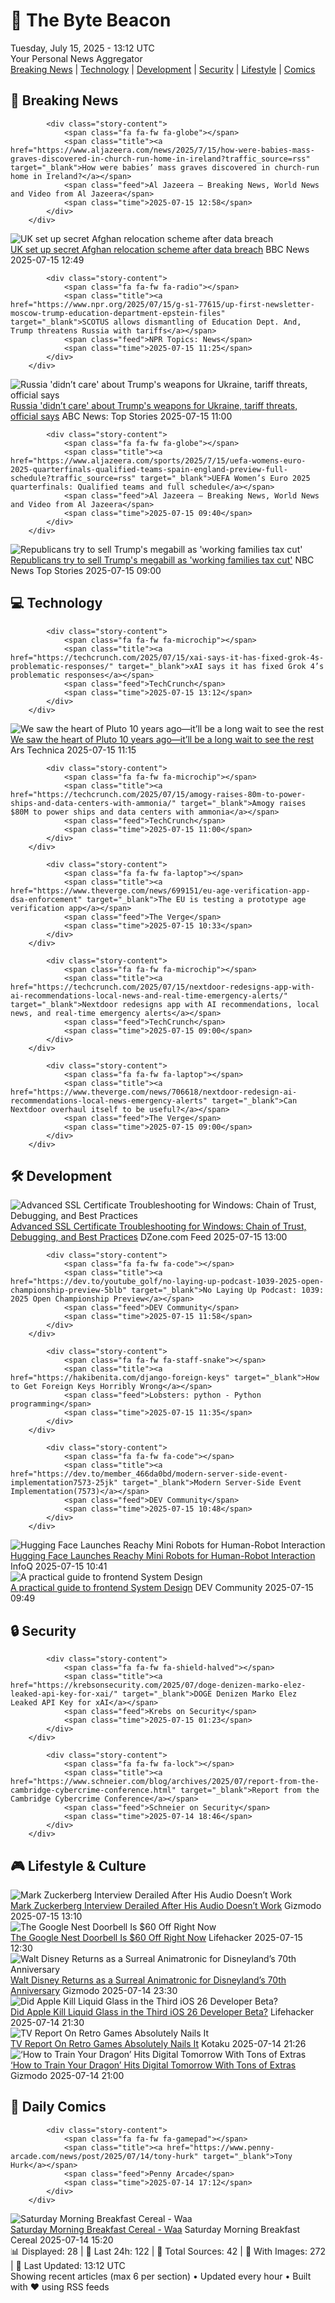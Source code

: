 <!-- Processing 54 RSS feeds at 2025-07-15 13:12:47 UTC -->
<!-- Processing: Saturday Morning Breakfast Cereal -->
<!-- Processing: Penny Arcade -->
<!-- Processing: Dilbert -->
<!-- Processing: Questionable Content -->
<!-- Processing: Girl Genius -->
<!-- Processing: CNN Top Stories -->
<!-- Processing: BBC Breaking News -->
<!-- Processing: Al Jazeera Breaking News -->
<!-- Processing: Reuters World News -->
<!-- Processing: NBC News Breaking -->
<!-- Processing: Sky News World -->
<!-- Processing: TechCrunch -->
<!-- Processing: Slashdot -->
<!-- Processing: Lobsters Python -->
<!-- Processing: Hacker News -->
<!-- Processing: StackOverflow Blog -->
<!-- Processing: Phoronix Linux News -->
<!-- Processing: DistroWatch -->
<!-- Processing: GitHub Blog -->
<!-- Processing: DZone -->
<!-- Processing: Coding Horror -->
<!-- Processing: Lifehacker -->
<!-- Processing: Gizmodo -->
<!-- Processing: Schneier on Security -->
<!-- Generated 7 new posts out of 24 feeds processed -->
<div class="newspaper-header">
    <h1 class="newspaper-title">📰 The Byte Beacon</h1>
    <div class="newspaper-date">Tuesday, July 15, 2025 - 13:12 UTC</div>
    <div class="newspaper-subtitle">Your Personal News Aggregator</div>
</div>

<div class="newspaper-nav">
    <a href="#breaking">Breaking News</a> |
    <a href="#tech">Technology</a> |
    <a href="#dev">Development</a> |
    <a href="#security">Security</a> |
    <a href="#lifestyle">Lifestyle</a> |
    <a href="#webcomics">Comics</a>
</div>

<div class="news-section breaking-news" id="breaking">
<h2 class="section-header">🚨 Breaking News</h2>
<div class="stories-container">
<div class="story">
            
            <div class="story-content">
                <span class="fa fa-fw fa-globe"></span>
                <span class="title"><a href="https://www.aljazeera.com/news/2025/7/15/how-were-babies-mass-graves-discovered-in-church-run-home-in-ireland?traffic_source=rss" target="_blank">How were babies’ mass graves discovered in church-run home in Ireland?</a></span>
                <span class="feed">Al Jazeera – Breaking News, World News and Video from Al Jazeera</span>
                <span class="time">2025-07-15 12:58</span>
            </div>
        </div>
<div class="story">
            <img src="https://ichef.bbci.co.uk/ace/standard/240/cpsprodpb/2dba/live/272c5c30-6172-11f0-960d-e9f1088a89fe.jpg" alt="UK set up secret Afghan relocation scheme after data breach" class="story-image" loading="lazy" onerror="this.style.display='none'">
            <div class="story-content">
                <span class="fa fa-fw fa-flag"></span>
                <span class="title"><a href="https://www.bbc.com/news/articles/cvg8zy78787o" target="_blank">UK set up secret Afghan relocation scheme after data breach</a></span>
                <span class="feed">BBC News</span>
                <span class="time">2025-07-15 12:49</span>
            </div>
        </div>
<div class="story">
            
            <div class="story-content">
                <span class="fa fa-fw fa-radio"></span>
                <span class="title"><a href="https://www.npr.org/2025/07/15/g-s1-77615/up-first-newsletter-moscow-trump-education-department-epstein-files" target="_blank">SCOTUS allows dismantling of Education Dept. And, Trump threatens Russia with tariffs</a></span>
                <span class="feed">NPR Topics: News</span>
                <span class="time">2025-07-15 11:25</span>
            </div>
        </div>
<div class="story">
            <img src="https://s.abcnews.com/images/International/Trump-Oval-DB-250715_1752567823671_hpMain_4x3t_384.jpg" alt="Russia &#x27;didn’t care&#x27; about Trump&#x27;s weapons for Ukraine, tariff threats, official says" class="story-image" loading="lazy" onerror="this.style.display='none'">
            <div class="story-content">
                <span class="fa fa-fw fa-tv"></span>
                <span class="title"><a href="https://abcnews.go.com/International/russia-didnt-care-trumps-weapons-ukraine-tariff-threats/story?id=123759807" target="_blank">Russia &#x27;didn’t care&#x27; about Trump&#x27;s weapons for Ukraine, tariff threats, official says</a></span>
                <span class="feed">ABC News: Top Stories</span>
                <span class="time">2025-07-15 11:00</span>
            </div>
        </div>
<div class="story">
            
            <div class="story-content">
                <span class="fa fa-fw fa-globe"></span>
                <span class="title"><a href="https://www.aljazeera.com/sports/2025/7/15/uefa-womens-euro-2025-quarterfinals-qualified-teams-spain-england-preview-full-schedule?traffic_source=rss" target="_blank">UEFA Women’s Euro 2025 quarterfinals: Qualified teams and full schedule</a></span>
                <span class="feed">Al Jazeera – Breaking News, World News and Video from Al Jazeera</span>
                <span class="time">2025-07-15 09:40</span>
            </div>
        </div>
<div class="story">
            <img src="https://media-cldnry.s-nbcnews.com/image/upload/t_fit_1500w/rockcms/2025-07/250708-donald-trump-big-beautiful-bill-cs-84d73c.jpg" alt="Republicans try to sell Trump&#x27;s megabill as &#x27;working families tax cut&#x27;" class="story-image" loading="lazy" onerror="this.style.display='none'">
            <div class="story-content">
                <span class="fa fa-fw fa-broadcast-tower"></span>
                <span class="title"><a href="https://www.nbcnews.com/politics/trump-administration/working-families-tax-cut-republicans-sell-big-beautiful-bill-medicaid-rcna217868" target="_blank">Republicans try to sell Trump&#x27;s megabill as &#x27;working families tax cut&#x27;</a></span>
                <span class="feed">NBC News Top Stories</span>
                <span class="time">2025-07-15 09:00</span>
            </div>
        </div>
</div>
</div>
<div class="news-section tech-news" id="tech">
<h2 class="section-header">💻 Technology</h2>
<div class="stories-container">
<div class="story">
            
            <div class="story-content">
                <span class="fa fa-fw fa-microchip"></span>
                <span class="title"><a href="https://techcrunch.com/2025/07/15/xai-says-it-has-fixed-grok-4s-problematic-responses/" target="_blank">xAI says it has fixed Grok 4’s problematic responses</a></span>
                <span class="feed">TechCrunch</span>
                <span class="time">2025-07-15 13:12</span>
            </div>
        </div>
<div class="story">
            <img src="https://cdn.arstechnica.net/wp-content/uploads/2017/04/PIA09113-orig-500x500.jpg" alt="We saw the heart of Pluto 10 years ago—it’ll be a long wait to see the rest" class="story-image" loading="lazy" onerror="this.style.display='none'">
            <div class="story-content">
                <span class="fa fa-fw fa-cog"></span>
                <span class="title"><a href="https://arstechnica.com/space/2025/07/ten-years-on-from-pluto-prospects-for-a-revisit-are-a-long-way-off/" target="_blank">We saw the heart of Pluto 10 years ago—it’ll be a long wait to see the rest</a></span>
                <span class="feed">Ars Technica</span>
                <span class="time">2025-07-15 11:15</span>
            </div>
        </div>
<div class="story">
            
            <div class="story-content">
                <span class="fa fa-fw fa-microchip"></span>
                <span class="title"><a href="https://techcrunch.com/2025/07/15/amogy-raises-80m-to-power-ships-and-data-centers-with-ammonia/" target="_blank">Amogy raises $80M to power ships and data centers with ammonia</a></span>
                <span class="feed">TechCrunch</span>
                <span class="time">2025-07-15 11:00</span>
            </div>
        </div>
<div class="story">
            
            <div class="story-content">
                <span class="fa fa-fw fa-laptop"></span>
                <span class="title"><a href="https://www.theverge.com/news/699151/eu-age-verification-app-dsa-enforcement" target="_blank">The EU is testing a prototype age verification app</a></span>
                <span class="feed">The Verge</span>
                <span class="time">2025-07-15 10:33</span>
            </div>
        </div>
<div class="story">
            
            <div class="story-content">
                <span class="fa fa-fw fa-microchip"></span>
                <span class="title"><a href="https://techcrunch.com/2025/07/15/nextdoor-redesigns-app-with-ai-recommendations-local-news-and-real-time-emergency-alerts/" target="_blank">Nextdoor redesigns app with AI recommendations, local news, and real-time emergency alerts</a></span>
                <span class="feed">TechCrunch</span>
                <span class="time">2025-07-15 09:00</span>
            </div>
        </div>
<div class="story">
            
            <div class="story-content">
                <span class="fa fa-fw fa-laptop"></span>
                <span class="title"><a href="https://www.theverge.com/news/706618/nextdoor-redesign-ai-recommendations-local-news-emergency-alerts" target="_blank">Can Nextdoor overhaul itself to be useful?</a></span>
                <span class="feed">The Verge</span>
                <span class="time">2025-07-15 09:00</span>
            </div>
        </div>
</div>
</div>
<div class="news-section dev-news" id="dev">
<h2 class="section-header">🛠️ Development</h2>
<div class="stories-container">
<div class="story">
            <img src="https://dz2cdn1.dzone.com/thumbnail?fid=18514345&w=600" alt="Advanced SSL Certificate Troubleshooting for Windows: Chain of Trust, Debugging, and Best Practices" class="story-image" loading="lazy" onerror="this.style.display='none'">
            <div class="story-content">
                <span class="fa fa-fw fa-newspaper"></span>
                <span class="title"><a href="https://dzone.com/articles/advanced-ssl-certificate-troubleshooting-windows" target="_blank">Advanced SSL Certificate Troubleshooting for Windows: Chain of Trust, Debugging, and Best Practices</a></span>
                <span class="feed">DZone.com Feed</span>
                <span class="time">2025-07-15 13:00</span>
            </div>
        </div>
<div class="story">
            
            <div class="story-content">
                <span class="fa fa-fw fa-code"></span>
                <span class="title"><a href="https://dev.to/youtube_golf/no-laying-up-podcast-1039-2025-open-championship-preview-5blb" target="_blank">No Laying Up Podcast: 1039: 2025 Open Championship Preview</a></span>
                <span class="feed">DEV Community</span>
                <span class="time">2025-07-15 11:58</span>
            </div>
        </div>
<div class="story">
            
            <div class="story-content">
                <span class="fa fa-fw fa-staff-snake"></span>
                <span class="title"><a href="https://hakibenita.com/django-foreign-keys" target="_blank">How to Get Foreign Keys Horribly Wrong</a></span>
                <span class="feed">Lobsters: python - Python programming</span>
                <span class="time">2025-07-15 11:35</span>
            </div>
        </div>
<div class="story">
            
            <div class="story-content">
                <span class="fa fa-fw fa-code"></span>
                <span class="title"><a href="https://dev.to/member_466da0bd/modern-server-side-event-implementation7573-25jk" target="_blank">Modern Server-Side Event Implementation(7573)</a></span>
                <span class="feed">DEV Community</span>
                <span class="time">2025-07-15 10:48</span>
            </div>
        </div>
<div class="story">
            <img src="https://res.infoq.com/news/2025/07/hugging-face-reachy/en/headerimage/generatedHeaderImage-1752500715909.jpg" alt="Hugging Face Launches Reachy Mini Robots for Human-Robot Interaction" class="story-image" loading="lazy" onerror="this.style.display='none'">
            <div class="story-content">
                <span class="fa fa-fw fa-info-circle"></span>
                <span class="title"><a href="https://www.infoq.com/news/2025/07/hugging-face-reachy/?utm_campaign=infoq_content&utm_source=infoq&utm_medium=feed&utm_term=global" target="_blank">Hugging Face Launches Reachy Mini Robots for Human-Robot Interaction</a></span>
                <span class="feed">InfoQ</span>
                <span class="time">2025-07-15 10:41</span>
            </div>
        </div>
<div class="story">
            <img src="https://media2.dev.to/dynamic/image/width=800%2Cheight=%2Cfit=scale-down%2Cgravity=auto%2Cformat=auto/https%3A%2F%2Fdev-to-uploads.s3.amazonaws.com%2Fuploads%2Farticles%2F0e271jh25cpxd2jed0ll.png" alt="A practical guide to frontend System Design" class="story-image" loading="lazy" onerror="this.style.display='none'">
            <div class="story-content">
                <span class="fa fa-fw fa-code"></span>
                <span class="title"><a href="https://dev.to/fahimulhaq/a-practical-guide-to-frontend-system-design-fnb" target="_blank">A practical guide to frontend System Design</a></span>
                <span class="feed">DEV Community</span>
                <span class="time">2025-07-15 09:49</span>
            </div>
        </div>
</div>
</div>
<div class="news-section security-news" id="security">
<h2 class="section-header">🔒 Security</h2>
<div class="stories-container">
<div class="story">
            
            <div class="story-content">
                <span class="fa fa-fw fa-shield-halved"></span>
                <span class="title"><a href="https://krebsonsecurity.com/2025/07/doge-denizen-marko-elez-leaked-api-key-for-xai/" target="_blank">DOGE Denizen Marko Elez Leaked API Key for xAI</a></span>
                <span class="feed">Krebs on Security</span>
                <span class="time">2025-07-15 01:23</span>
            </div>
        </div>
<div class="story">
            
            <div class="story-content">
                <span class="fa fa-fw fa-lock"></span>
                <span class="title"><a href="https://www.schneier.com/blog/archives/2025/07/report-from-the-cambridge-cybercrime-conference.html" target="_blank">Report from the Cambridge Cybercrime Conference</a></span>
                <span class="feed">Schneier on Security</span>
                <span class="time">2025-07-14 18:46</span>
            </div>
        </div>
</div>
</div>
<div class="news-section lifestyle-news" id="lifestyle">
<h2 class="section-header">🎮 Lifestyle & Culture</h2>
<div class="stories-container">
<div class="story">
            <img src="https://gizmodo.com/app/uploads/2025/06/zuckglasses.jpg" alt="Mark Zuckerberg Interview Derailed After His Audio Doesn’t Work" class="story-image" loading="lazy" onerror="this.style.display='none'">
            <div class="story-content">
                <span class="fa fa-fw fa-computer"></span>
                <span class="title"><a href="https://gizmodo.com/mark-zuckerberg-interview-derailed-after-his-audio-doesnt-work-2000629085" target="_blank">Mark Zuckerberg Interview Derailed After His Audio Doesn’t Work</a></span>
                <span class="feed">Gizmodo</span>
                <span class="time">2025-07-15 13:10</span>
            </div>
        </div>
<div class="story">
            <img src="https://lifehacker.com/imagery/articles/01K06EV8304S25RRKZT272VS4H/hero-image.png" alt="The Google Nest Doorbell Is $60 Off Right Now" class="story-image" loading="lazy" onerror="this.style.display='none'">
            <div class="story-content">
                <span class="fa fa-fw fa-life-ring"></span>
                <span class="title"><a href="https://lifehacker.com/tech/google-nest-battery-doorbell-sale?utm_medium=RSS" target="_blank">The Google Nest Doorbell Is $60 Off Right Now</a></span>
                <span class="feed">Lifehacker</span>
                <span class="time">2025-07-15 12:30</span>
            </div>
        </div>
<div class="story">
            <img src="https://gizmodo.com/app/uploads/2025/07/Walt-Disney-Audio-Animatronic-io9-Gizmodo.jpg" alt="Walt Disney Returns as a Surreal Animatronic for Disneyland’s 70th Anniversary" class="story-image" loading="lazy" onerror="this.style.display='none'">
            <div class="story-content">
                <span class="fa fa-fw fa-computer"></span>
                <span class="title"><a href="https://gizmodo.com/walt-disney-returns-as-a-surreal-animatronic-for-disneylands-70th-anniversary-2000629030" target="_blank">Walt Disney Returns as a Surreal Animatronic for Disneyland’s 70th Anniversary</a></span>
                <span class="feed">Gizmodo</span>
                <span class="time">2025-07-14 23:30</span>
            </div>
        </div>
<div class="story">
            <img src="https://lifehacker.com/imagery/articles/01K0569Q15N9Z0PGDT9V491ZKM/hero-image.png" alt="Did Apple Kill Liquid Glass in the Third iOS 26 Developer Beta?" class="story-image" loading="lazy" onerror="this.style.display='none'">
            <div class="story-content">
                <span class="fa fa-fw fa-life-ring"></span>
                <span class="title"><a href="https://lifehacker.com/tech/the-biggest-features-and-changes-in-ios-26-beta-3?utm_medium=RSS" target="_blank">Did Apple Kill Liquid Glass in the Third iOS 26 Developer Beta?</a></span>
                <span class="feed">Lifehacker</span>
                <span class="time">2025-07-14 21:30</span>
            </div>
        </div>
<div class="story">
            <img src="https://i.kinja-img.com/image/upload/c_fit,q_80,w_636/ff010f9b2bf2a966323f582883f48690.png" alt="TV Report On Retro Games Absolutely Nails It" class="story-image" loading="lazy" onerror="this.style.display='none'">
            <div class="story-content">
                <span class="fa fa-fw fa-gamepad"></span>
                <span class="title"><a href="https://kotaku.com/bbc-mario-bros-nes-snes-retro-gaming-switch-2-1851786266" target="_blank">TV Report On Retro Games Absolutely Nails It</a></span>
                <span class="feed">Kotaku</span>
                <span class="time">2025-07-14 21:26</span>
            </div>
        </div>
<div class="story">
            <img src="https://gizmodo.com/app/uploads/2025/07/HowToTrainYourDragon_homerelease.jpg" alt="‘How to Train Your Dragon’ Hits Digital Tomorrow With Tons of Extras" class="story-image" loading="lazy" onerror="this.style.display='none'">
            <div class="story-content">
                <span class="fa fa-fw fa-computer"></span>
                <span class="title"><a href="https://gizmodo.com/how-to-train-your-dragon-2025-home-release-date-streaming-2000628969" target="_blank">‘How to Train Your Dragon’ Hits Digital Tomorrow With Tons of Extras</a></span>
                <span class="feed">Gizmodo</span>
                <span class="time">2025-07-14 21:00</span>
            </div>
        </div>
</div>
</div>
<div class="news-section webcomics-section" id="webcomics">
<h2 class="section-header">🎨 Daily Comics</h2>
<div class="stories-container">
<div class="story">
            
            <div class="story-content">
                <span class="fa fa-fw fa-gamepad"></span>
                <span class="title"><a href="https://www.penny-arcade.com/news/post/2025/07/14/tony-hurk" target="_blank">Tony Hurk</a></span>
                <span class="feed">Penny Arcade</span>
                <span class="time">2025-07-14 17:12</span>
            </div>
        </div>
<div class="story">
            <img src="https://www.smbc-comics.com/comics/1752300579-20250714.png" alt="Saturday Morning Breakfast Cereal - Waa" class="story-image" loading="lazy" onerror="this.style.display='none'">
            <div class="story-content">
                <span class="fa fa-fw fa-smile"></span>
                <span class="title"><a href="https://www.smbc-comics.com/comic/waa" target="_blank">Saturday Morning Breakfast Cereal - Waa</a></span>
                <span class="feed">Saturday Morning Breakfast Cereal</span>
                <span class="time">2025-07-14 15:20</span>
            </div>
        </div>
</div>
</div>

<div class="newspaper-footer">
    <div class="stats">
        📊 Displayed: 28 | 📅 Last 24h: 122 | 📡 Total Sources: 42 | 📸 With Images: 272 |
        🔄 Last Updated: 13:12 UTC
    </div>
    <div class="footer-note">
        Showing recent articles (max 6 per section) • Updated every hour • Built with ❤️ using RSS feeds
    </div>
</div>
